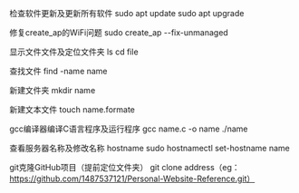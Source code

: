 检查软件更新及更新所有软件
sudo apt update
sudo apt upgrade

修复create_ap的WiFi问题
sudo create_ap --fix-unmanaged

显示文件文件及定位文件夹
ls
cd file

查找文件
find -name name

新建文件夹
mkdir name

新建文本文件
touch name.formate

gcc编译器编译C语言程序及运行程序
gcc name.c -o name
./name

查看服务器名称及修改名称
hostname
sudo hostnamectl set-hostname name

git克隆GitHub项目（提前定位文件夹）
git clone address（eg：https://github.com/1487537121/Personal-Website-Reference.git）
